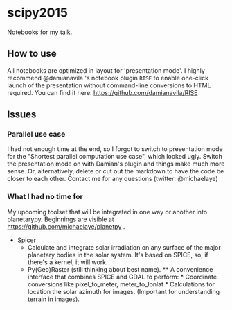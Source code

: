 # scipy2015
Notebooks for my talk.

## How to use

All notebooks are optimized in layout for 'presentation mode'. I highly recommend @damianavila 's notebook plugin `RISE` to enable one-click launch of the presentation without command-line conversions to HTML required.
You can find it here:
https://github.com/damianavila/RISE

## Issues

### Parallel use case

I had not enough time at the end, so I forgot to switch to presentation mode for the "Shortest parallel computation use case", which looked ugly. Switch the presentation mode on with Damian's plugin and things make much more sense. Or, alternatively, delete or cut out the markdown to have the code be closer to each other. Contact me for any questions (twitter: @michaelaye)

### What I had no time for

My upcoming toolset that will be integrated in one way or another into planetarypy. Beginnings are visible at https://github.com/michaelaye/planetpy .
* Spicer
  * Calculate and integrate solar irradiation on any surface of the major planetary bodies in the solar system. It's based on SPICE, so, if there's a kernel, it will work.
  * Py(Geo)Raster (still thinking about best name).
    ** A convenience interface that combines SPICE and GDAL to perform:
        * Coordinate conversions like pixel_to_meter, meter_to_lonlat
        * Calculations for location the solar azimuth for images. (Important for understanding terrain in images).

